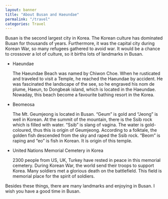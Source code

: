 ```yaml
---
layout: banner
title: "About Busan and Haeundae"
permalink: "/travel"
categories: Travel
---
```


Busan is the second largest city in Korea. The Korean culture has dominated Busan for thousands of years. Furthermore, it was the capital city during Korean War, so many refugees gathered to avoid war. It would be a chance to crossover a lot of culture, so it births lots of landmarks in Busan. 

* Haeundae

    The Haeundae Beach was named by Chiwon Choe. When he rusticated and traveled to visit a Temple, he reached the Haeundae by accident. He was fascinated the landscape of the see, so he engraved his nom de plume, Haeun, to Dongbeak island, which is located in the Haeundae. Nowaday, this beach become a favourite bathing resort in the Korea.

* Beomeosa

    The Mt. Geumjeong is located in Busan. “Geum” is gold and “Jeong” is well in Korean. At the summit of the mountain, there is the Ssib rock which is filled with water. “Ssib” is slang of vagina. The water is gold-coloured, thus this is origin of Geumjeong. According to a folktale, the golden fish descended from the sky and raped the Ssib rock. “Beom” is raping and “eo” is fish in Korean. It is origin of this temple.

* United Nations Memorial Cemetery in Korea

    2300 people from US, UK, Turkey have rested in peace in this memorial cemetery. During Korean War, the world send their troops to support Korea. Many soldiers met a glorious death on the battlefield. This field is memorial place for the spirit of soldiers. 

Besides these things, there are many landmarks and enjoying in Busan. I wish you have a good time in Busan.